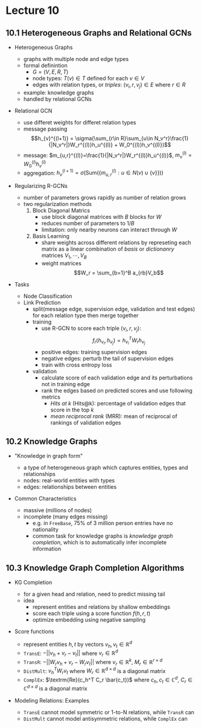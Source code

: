 # Lecture 10

## 10.1 Heterogeneous Graphs and Relational GCNs
- Heterogeneous Graphs
	- graphs with multiple node and edge types
	- formal definintion
		- $G = (V,E,R,T)$
		- node types: $T(v)\in T$ defined for each $v\in V$
		- edges with relation types, or *triples*: $(v_i,r,v_j)\in E$ where $r\in R$
	- example: knowledge graphs
	- handled by relational GCNs

- Relational GCN
	- use differet weights for differet relation types
	- message passing
	$$h_{v}^{(l+1)} = \sigma(\sum_{r\in R}\sum_{u\in N_v^r}\frac{1}{|N_v^r|}W_r^{(l)}h_u^{(l)} + W_0^{(l)}h_v^{(l)})$$
  	- message: $m_{u,r}^{(l)}=\frac{1}{|N_v^r|}W_r^{(l)}h_u^{(l)}$, $m_{v}^{(l)}=W_0^{(l)}h_v^{(l)}$
	- aggregation: $h_{v}^{(l+1)} = \sigma(\textrm{Sum}(\{m_{u,r}^{(l)}:u\in N(v)\cup\{v\}\}))$

- Regularizing R-GCNs
	- number of parameters grows rapidly as number of relation grows
	- two regularization methods
    	1. Block Diagonal Matrics
			- use block diagonal matrices with $B$ blocks for $W$
			- reduces number of parameters to $1/B$
			- limitation: only nearby neurons can interact through $W$
    	2. Basis Learning
			- share weights across different relations by represeting each matrix as a linear combination of *basis* or *dictionanry* matrices $V_1,\cdots,V_B$
			- weight matrices
				$$W_r = \sum_{b=1}^B a_{rb}V_b$$

- Tasks
    - Node Classification
    - Link Prediction
        - split(message edge, supervision edge, validation and test edges) for each relation type then merge together
        - training
            - use R-GCN to score each triple $(v_i,r,v_j)$:
            $$f_{r}(h_{v_i},h_{v_j})=h_{v_i}^{T}W_rh_{v_j}$$
            - positive edges: training supervision edges
            - negative edges: perturb the tail of supervision edges
            - train with cross entropy loss
        - validation
            - calculate score of each validation edge and its perturbations not in training edge
            - rank the edges based on predicted scores and use following metrics
                - *Hits at k* (Hits@k): percentage of validation edges that score in the top $k$
                - *mean reciprocal rank* (MRR): mean of reciprocal of rankings of validation edges

## 10.2 Knowledge Graphs
- "Knowledge in graph form"
    - a type of heterogeneous graph which captures entities, types and relationships
    - nodes: real-world entities with types
    - edges: relationships between entities

- Common Characteristics
    - massive (millions of nodes)
    - incomplete (many edges missing)
        - e.g. in `FreeBase`, 75% of 3 million person entries have no nationality
        - common task for knowledge graphs is *knowledge graph completion*, which is to automatically infer incomplete information

## 10.3 Knowledge Graph Completion Algorithms
- KG Completion
    - for a given head and relation, need to predict missing tail
    - idea
        - represent entities and relations by shallow embeddings
        - score each triple using a score function $f(h,r,t)$
        - optimize embedding using negative sampling

- Score functions
    - represent entities $h,t$ by vectors $v_h,v_t\in \mathbb{R}^d$
    - `TransE`: $-||v_h+v_r-v_t||$ where $v_r\in \mathbb{R}^d$
    - `TransR`: $-||W_r v_h + v_r - W_r v_t||$ where $v_r\in \mathbb{R}^k$, $M_r\in\mathbb{R}^{r\times d}$
    - `DistMult`: $v_h^T W_r v_t$ where $W_r\in \mathbb{R}^{d\times d}$ is a diagonal matrix
    - `ComplEx`: $\textrm{Re}(c_h^T C_r \bar{c_t})$ where $c_h,c_t\in \mathbb{C}^d$, $C_r\in \mathbb{C}^{d\times d}$ is a diagonal matrix

- Modeling Relations: Examples
    - `TransE` cannot model symmetric or 1-to-N relations, while `TransR` can
    - `DistMult` cannot model antisymmetric relations, while `ComplEx` can